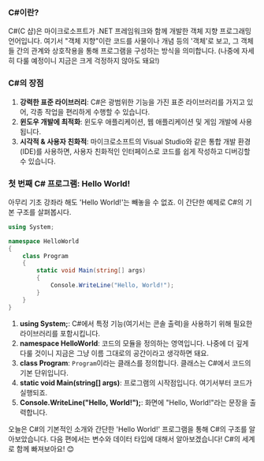 ### C#이란?

C#(C 샵)은 마이크로소프트가 .NET 프레임워크와 함께 개발한 객체 지향 프로그래밍 언어입니다. 여기서 "객체 지향"이란 코드를 사물이나 개념 등의 '객체'로 보고, 그 객체들 간의 관계와 상호작용을 통해 프로그램을 구성하는 방식을 의미합니다. (나중에 자세히 다룰 예정이니 지금은 크게 걱정하지 않아도 돼요!)

### C#의 장점

1. **강력한 표준 라이브러리**: C#은 광범위한 기능을 가진 표준 라이브러리를 가지고 있어, 각종 작업을 편리하게 수행할 수 있습니다.
2. **윈도우 개발에 최적화**: 윈도우 애플리케이션, 웹 애플리케이션 및 게임 개발에 사용됩니다.
3. **시각적 & 사용자 친화적**: 마이크로소프트의 Visual Studio와 같은 통합 개발 환경(IDE)를 사용하면, 사용자 친화적인 인터페이스로 코드를 쉽게 작성하고 디버깅할 수 있습니다.

### 첫 번째 C# 프로그램: Hello World!

아무리 기초 강좌라 해도 'Hello World!'는 빼놓을 수 없죠. 이 간단한 예제로 C#의 기본 구조를 살펴봅시다.

```c#
using System;

namespace HelloWorld
{
    class Program
    {
        static void Main(string[] args)
        {
            Console.WriteLine("Hello, World!");
        }
    }
}
```

1. **using System;**: C#에서 특정 기능(여기서는 콘솔 출력)을 사용하기 위해 필요한 라이브러리를 포함시킵니다.
2. **namespace HelloWorld**: 코드의 모듈을 정의하는 영역입니다. 나중에 더 깊게 다룰 것이니 지금은 그냥 이름 그대로의 공간이라고 생각하면 돼요.
3. **class Program**: `Program`이라는 클래스를 정의합니다. 클래스는 C#에서 코드의 기본 단위입니다.
4. **static void Main(string[] args)**: 프로그램의 시작점입니다. 여기서부터 코드가 실행되죠.
5. **Console.WriteLine("Hello, World!");**: 화면에 "Hello, World!"라는 문장을 출력합니다.

오늘은 C#의 기본적인 소개와 간단한 'Hello World!' 프로그램을 통해 C#의 구조를 알아보았습니다. 다음 편에서는 변수와 데이터 타입에 대해서 알아보겠습니다! C#의 세계로 함께 빠져보아요! 😊